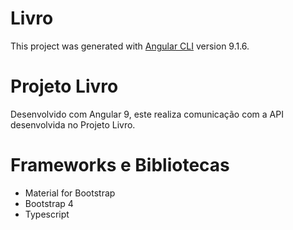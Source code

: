 # Livro

This project was generated with [Angular CLI](https://github.com/angular/angular-cli) version 9.1.6.

# Projeto Livro 

Desenvolvido com Angular 9, este realiza comunicação com a API desenvolvida no Projeto Livro.

# Frameworks e Bibliotecas

- Material for Bootstrap
- Bootstrap 4
- Typescript

